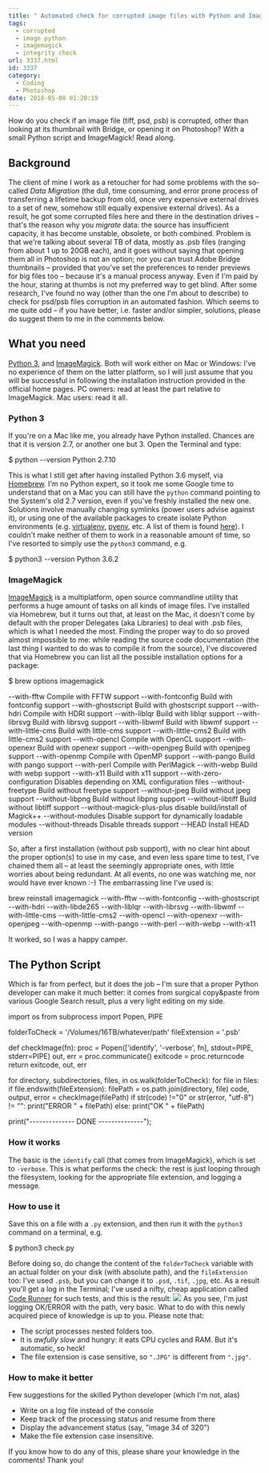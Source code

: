 ```yaml
---
title: " Automated check for corrupted image files with Python and ImageMagick\t\t"
tags:
  - corrupted
  - image python
  - imagemagick
  - integrity check
url: 3337.html
id: 3337
category:
  - Coding
  - Photoshop
date: 2018-05-08 01:20:19
---
```


How do you check if an image file (tiff, psd, psb) is corrupted, other than looking at its thumbnail with Bridge, or opening it on Photoshop? With a small Python script and ImageMagick! Read along.

Background
----------

The client of mine I work as a retoucher for had some problems with the so-called _Data Migration_ (the dull, time consuming, and error prone process of transferring a lifetime backup from old, once very expensive external drives to a set of new, somehow still equally expensive external drives). As a result, he got some corrupted files here and there in the destination drives – that's the reason why you _migrate_ data: the source has insufficient capacity, it has become unstable, obsolete, or both combined. Problem is that we're talking about several TB of data, mostly as .psb files (ranging from about 1 up to 20GB each), and it goes without saying that opening them all in Photoshop is not an option; nor you can trust Adobe Bridge thumbnails – provided that you've set the preferences to render previews for big files too – because it's a manual process anyway. Even if I'm paid by the hour, staring at thumbs is not my preferred way to get blind. After some research, I've found no way (other than the one I'm about to describe) to check for psd/psb files corruption in an automated fashion. Which seems to me quite odd – if you have better, i.e. faster and/or simpler, solutions, please do suggest them to me in the comments below.

What you need
-------------

[Python 3](https://www.python.org/download/releases/3.0/), and [ImageMagick](https://www.imagemagick.org/). Both will work either on Mac or Windows: I've no experience of them on the latter platform, so I will just assume that you will be successful in following the installation instruction provided in the official home pages. PC owners: read at least the part relative to ImageMagick. Mac users: read it all.

### Python 3

If you're on a Mac like me, you already have Python installed. Chances are that it is version 2.7, or another one but 3. Open the Terminal and type:

$ python --version
Python 2.7.10

This is what I still get after having installed Python 3.6 myself, via [Homebrew](https://brew.sh/index_it). I'm no Python expert, so it took me some Google time to understand that on a Mac you can still have the `python` command pointing to the System's old 2.7 version, even if you've freshly installed the new one. Solutions involve manually changing symlinks (power users advise against it), or using one of the available packages to create isolate Python environments (e.g. [virtualenv](https://virtualenv.pypa.io/en/stable/), [pyenv](https://github.com/pyenv/pyenv), etc. A list of them is found [here](https://stackoverflow.com/questions/41573587/what-is-the-difference-between-venv-pyvenv-pyenv-virtualenv-virtualenvwrappe)). I couldn't make neither of them to work in a reasonable amount of time, so I've resorted to simply use the `python3` command, e.g.

$ python3 --version
Python 3.6.2

### ImageMagick

[ImageMagick](https://www.imagemagick.org/) is a multiplatform, open source commandline utility that performs a huge amount of tasks on all kinds of image files. I've installed via Homebrew, but it turns out that, at least on the Mac, it doesn't come by default with the proper Delegates (aka Libraries) to deal with .psb files, which is what I needed the most. Finding the proper way to do so proved almost impossible to me: while reading the source code documentation (the last thing I wanted to do was to compile it from the source), I've discovered that via Homebrew you can list all the possible installation options for a package:

$ brew options imagemagick

--with-fftw
	Compile with FFTW support
--with-fontconfig
	Build with fontconfig support
--with-ghostscript
	Build with ghostscript support
--with-hdri
	Compile with HDRI support
--with-liblqr
	Build with liblqr support
--with-librsvg
	Build with librsvg support
--with-libwmf
	Build with libwmf support
--with-little-cms
	Build with little-cms support
--with-little-cms2
	Build with little-cms2 support
--with-opencl
	Compile with OpenCL support
--with-openexr
	Build with openexr support
--with-openjpeg
	Build with openjpeg support
--with-openmp
	Compile with OpenMP support
--with-pango
	Build with pango support
--with-perl
	Compile with PerlMagick
--with-webp
	Build with webp support
--with-x11
	Build with x11 support
--with-zero-configuration
	Disables depending on XML configuration files
--without-freetype
	Build without freetype support
--without-jpeg
	Build without jpeg support
--without-libpng
	Build without libpng support
--without-libtiff
	Build without libtiff support
--without-magick-plus-plus
	disable build/install of Magick++
--without-modules
	Disable support for dynamically loadable modules
--without-threads
	Disable threads support
--HEAD
	Install HEAD version

So, after a first installation (without psb support), with no clear hint about the proper option(s) to use in my case, and even less spare time to test, I've chained them all – at least the seemingly appropriate ones, with little worries about being redundant. At all events, no one was watching me, nor would have ever known :-) The embarrassing line I've used is:

brew reinstall imagemagick  --with-fftw --with-fontconfig --with-ghostscript --with-hdri --with-libde265 --with-liblqr --with-librsvg --with-libwmf --with-little-cms --with-little-cms2 --with-opencl --with-openexr --with-openjpeg --with-openmp --with-pango --with-perl --with-webp --with-x11

It worked, so I was a happy camper.

The Python Script
-----------------

Which is far from perfect, but it does the job – I'm sure that a proper Python developer can make it much better: it comes from surgical copy&paste from various Google Search result, plus a very light editing on my side.

import os
from subprocess import Popen, PIPE

folderToCheck = '/Volumes/16TB/whatever/path'
fileExtension = '.psb'

def checkImage(fn):
	proc = Popen(\['identify', '-verbose', fn\], stdout=PIPE, stderr=PIPE)
	out, err = proc.communicate()
	exitcode = proc.returncode
	return exitcode, out, err

for directory, subdirectories, files, in os.walk(folderToCheck):
	for file in files:
		if file.endswith(fileExtension):
			filePath = os.path.join(directory, file)
			code, output, error = checkImage(filePath)
			if str(code) !="0" or str(error, "utf-8") != "":
				print("ERROR " + filePath)
			else:
				print("OK " + filePath)

print("-------------- DONE --------------");

### How it works

The basic is the `identify` call (that comes from ImageMagick), which is set to `-verbose`. This is what performs the check: the rest is just looping through the filesystem, looking for the appropriate file extension, and logging a message.

### How to use it

Save this on a file with a `.py` extension, and then run it with the `python3` command on a terminal, e.g.

$ python3 check.py

Before doing so, do change the content of the `folderToCheck` variable with an actual folder on your disk (with absolute path), and the `fileExtension` too: I've used `.psb`, but you can change it to `.psd`, `.tif`, `.jpg`, etc. As a result you'll get a log in the Terminal; I've used a nifty, cheap application called [Code Runner](https://coderunnerapp.com/) for such tests, and this is the result: [![](http://localhost:8888/wp-content/uploads/2018/05/coderunner-700x426.png)](http://localhost:8888/wp-content/uploads/2018/05/coderunner.png) As you see, I'm just logging OK/ERROR with the path, very basic. What to do with this newly acquired piece of knowledge is up to you. Please note that:

*   The script processes nested folders too.
*   It is _awfully_ _slow_ and hungry: it eats CPU cycles and RAM. But it's automatic, so heck!
*   The file extension is case sensitive, so `".JPG"` is different from `".jpg"`.

### How to make it better

Few suggestions for the skilled Python developer (which I'm not, alas)

*   Write on a log file instead of the console
*   Keep track of the processing status and resume from there
*   Display the advancement status (say, "image 34 of 320")
*   Make the file extension case insensitive.

If you know how to do any of this, please share your knowledge in the comments! Thank you!